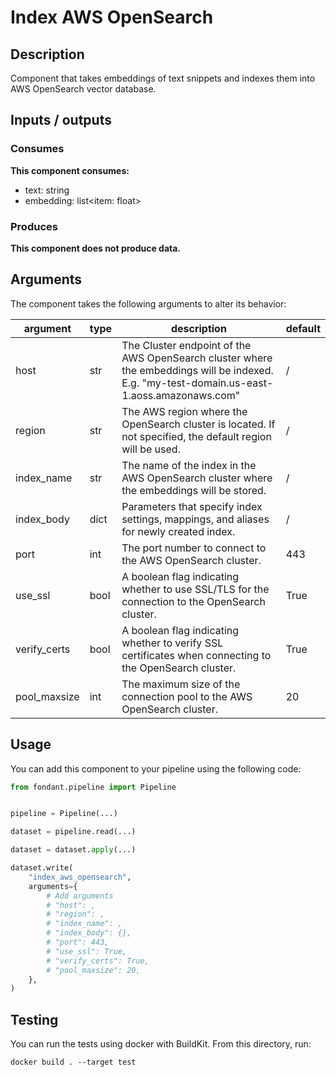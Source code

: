 # Index AWS OpenSearch

## Description
Component that takes embeddings of text snippets and indexes them into AWS OpenSearch vector database.

## Inputs / outputs

### Consumes
**This component consumes:**

- text: string
- embedding: list<item: float>





### Produces


**This component does not produce data.**

## Arguments

The component takes the following arguments to alter its behavior:

| argument | type | description | default |
| -------- | ---- | ----------- | ------- |
| host | str | The Cluster endpoint of the AWS OpenSearch cluster where the embeddings will be indexed. E.g. "my-test-domain.us-east-1.aoss.amazonaws.com" | / |
| region | str | The AWS region where the OpenSearch cluster is located. If not specified, the default region will be used. | / |
| index_name | str | The name of the index in the AWS OpenSearch cluster where the embeddings will be stored. | / |
| index_body | dict | Parameters that specify index settings, mappings, and aliases for newly created index. | / |
| port | int | The port number to connect to the AWS OpenSearch cluster. | 443 |
| use_ssl | bool | A boolean flag indicating whether to use SSL/TLS for the connection to the OpenSearch cluster. | True |
| verify_certs | bool | A boolean flag indicating whether to verify SSL certificates when connecting to the OpenSearch cluster. | True |
| pool_maxsize | int | The maximum size of the connection pool to the AWS OpenSearch cluster. | 20 |

## Usage

You can add this component to your pipeline using the following code:

```python
from fondant.pipeline import Pipeline


pipeline = Pipeline(...)

dataset = pipeline.read(...)

dataset = dataset.apply(...)

dataset.write(
    "index_aws_opensearch",
    arguments={
        # Add arguments
        # "host": ,
        # "region": ,
        # "index_name": ,
        # "index_body": {},
        # "port": 443,
        # "use_ssl": True,
        # "verify_certs": True,
        # "pool_maxsize": 20,
    },
)
```

## Testing

You can run the tests using docker with BuildKit. From this directory, run:
```
docker build . --target test
```
